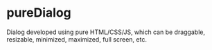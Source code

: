 # pureDialog

Dialog developed using pure HTML/CSS/JS, which can be draggable, resizable, minimized, maximized, full screen, etc. 
